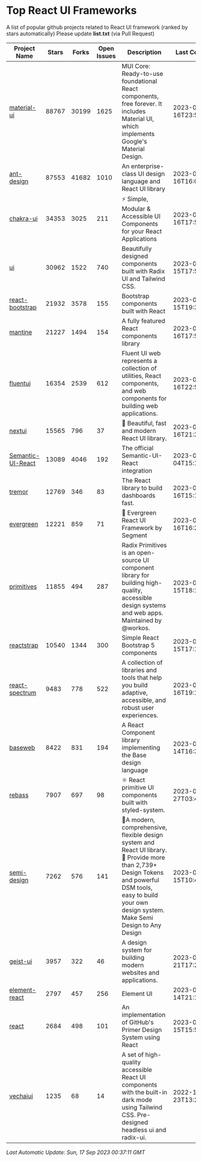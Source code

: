 # Top React UI Frameworks

A list of popular github projects related to React UI framework (ranked by stars automatically)
Please update **list.txt** (via Pull Request)

| Project Name | Stars | Forks | Open Issues | Description | Last Commit |
| ------------ | ----- | ----- | ----------- | ----------- | ----------- |
| [material-ui](https://github.com/mui/material-ui) |88767|30199|1625|MUI Core: Ready-to-use foundational React components, free forever. It includes Material UI, which implements Google&#39;s Material Design.|2023-09-16T23:58:54Z|
| [ant-design](https://github.com/ant-design/ant-design) |87553|41682|1010|An enterprise-class UI design language and React UI library|2023-09-16T16:02:03Z|
| [chakra-ui](https://github.com/chakra-ui/chakra-ui) |34353|3025|211|⚡️ Simple, Modular &amp; Accessible UI Components for your React Applications|2023-09-16T17:50:14Z|
| [ui](https://github.com/shadcn-ui/ui) |30962|1522|740|Beautifully designed components built with Radix UI and Tailwind CSS.|2023-09-15T17:53:34Z|
| [react-bootstrap](https://github.com/react-bootstrap/react-bootstrap) |21932|3578|155|Bootstrap components built with React|2023-09-15T19:34:57Z|
| [mantine](https://github.com/mantinedev/mantine) |21227|1494|154|A fully featured React components library|2023-09-16T17:58:15Z|
| [fluentui](https://github.com/microsoft/fluentui) |16354|2539|612|Fluent UI web represents a collection of utilities, React components, and web components for building web applications.|2023-09-16T22:54:38Z|
| [nextui](https://github.com/nextui-org/nextui) |15565|796|37|🚀   Beautiful, fast and modern React UI library.|2023-09-16T21:34:01Z|
| [Semantic-UI-React](https://github.com/Semantic-Org/Semantic-UI-React) |13089|4046|192|The official Semantic-UI-React integration|2023-09-04T15:15:33Z|
| [tremor](https://github.com/tremorlabs/tremor) |12769|346|83|The React library to build dashboards fast.|2023-09-16T15:17:59Z|
| [evergreen](https://github.com/segmentio/evergreen) |12221|859|71|🌲 Evergreen React UI Framework by Segment|2023-09-16T16:25:43Z|
| [primitives](https://github.com/radix-ui/primitives) |11855|494|287|Radix Primitives is an open-source UI component library for building high-quality, accessible design systems and web apps. Maintained by @workos.|2023-09-15T18:14:44Z|
| [reactstrap](https://github.com/reactstrap/reactstrap) |10540|1344|300|Simple React Bootstrap 5 components|2023-09-15T17:10:11Z|
| [react-spectrum](https://github.com/adobe/react-spectrum) |9483|778|522|A collection of libraries and tools that help you build adaptive, accessible, and robust user experiences.|2023-09-16T19:13:05Z|
| [baseweb](https://github.com/uber/baseweb) |8422|831|194|A React Component library implementing the Base design language|2023-09-14T16:34:18Z|
| [rebass](https://github.com/rebassjs/rebass) |7907|697|98|:atom_symbol: React primitive UI components built with styled-system.|2023-07-27T03:42:53Z|
| [semi-design](https://github.com/DouyinFE/semi-design) |7262|576|141|🚀A modern, comprehensive, flexible design system and React UI library. 🎨 Provide more than 2,739+ Design Tokens and powerful DSM tools, easy to build your own design system. Make Semi Design to Any Design|2023-09-15T10:41:35Z|
| [geist-ui](https://github.com/geist-org/geist-ui) |3957|322|46|A design system for building modern websites and applications.|2023-04-21T17:25:25Z|
| [element-react](https://github.com/ElemeFE/element-react) |2797|457|256|Element UI|2023-01-14T21:13:08Z|
| [react](https://github.com/primer/react) |2684|498|101|An implementation of GitHub&#39;s Primer Design System using React|2023-09-15T15:59:17Z|
| [vechaiui](https://github.com/vechai/vechaiui) |1235|68|14|A set of high-quality accessible React UI components with the built-in dark mode using Tailwind CSS. Pre-designed headless ui and radix-ui.|2022-12-23T13:29:41Z|

*Last Automatic Update: Sun, 17 Sep 2023 00:37:11 GMT*